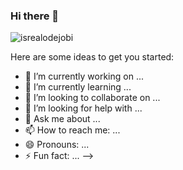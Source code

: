 ### Hi there 👋

<p align="left"> <img src="https://komarev.com/ghpvc/?username=malbertzard&label=Profile%20views&color=0e75b6&style=flat" alt="isrealodejobi" /></p>

Here are some ideas to get you started:

- 🔭 I’m currently working on ...
- 🌱 I’m currently learning ...
- 👯 I’m looking to collaborate on ...
- 🤔 I’m looking for help with ...
- 💬 Ask me about ...
- 📫 How to reach me: ...
- 😄 Pronouns: ...
- ⚡ Fun fact: ...
-->
